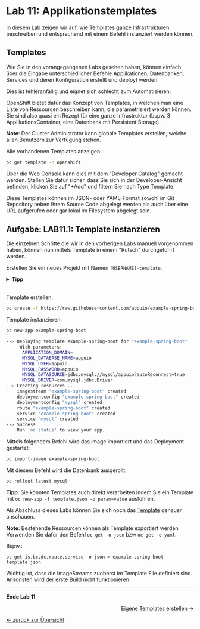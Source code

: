 # Lab 11: Applikationstemplates

In diesem Lab zeigen wir auf, wie Templates ganze Infrastrukturen beschreiben und entsprechend mit einem Befehl instanziert werden können.

## Templates

Wie Sie in den vorangegangenen Labs gesehen haben, können einfach über die Eingabe unterschiedlicher Befehle Applikationen, Datenbanken, Services und deren Konfiguration erstellt und deployt werden.

Dies ist fehleranfällig und eignet sich schlecht zum Automatisieren.

OpenShift bietet dafür das Konzept von Templates, in welchen man eine Liste von Ressourcen beschreiben kann, die parametrisiert werden können.
Sie sind also quasi ein Rezept für eine ganze Infrastruktur (bspw. 3 ApplikationsContainer, eine Datenbank mit Persistent Storage).

__Note__:
Der Cluster Administrator kann globale Templates erstellen, welche allen Benutzern zur Verfügung stehen.

Alle vorhandenen Templates anzeigen:

```bash
oc get template -n openshift
```

Über die Web Console kann dies mit dem "Developer Catalog" gemacht werden. Stellen Sie dafür sicher, dass Sie sich in der Developer-Ansicht befinden, klicken Sie auf "\+Add" und filtern Sie nach Type Template.

Diese Templates können im JSON- oder YAML-Format sowohl im Git Repository neben Ihrem Source Code abgelegt werden als auch über eine URL aufgerufen oder gar lokal im Filesystem abgelegt sein.

## Aufgabe: LAB11.1: Template instanzieren

Die einzelnen Schritte die wir in den vorherigen Labs manuell vorgenommen haben, können nun mittels Template in einem "Rutsch" durchgeführt werden.

Erstellen Sie ein neues Projekt mit Namen `[USERNAME]-template`.

<details><summary><b>Tipp</b></summary>oc new-project [USERNAME]-template</details><br/>

Template erstellen:

```bash
oc create -f https://raw.githubusercontent.com/appuio/example-spring-boot-helloworld/master/example-spring-boot-template.json
```

Template instanzieren:

```bash
oc new-app example-spring-boot

--> Deploying template example-spring-boot for "example-spring-boot"
     With parameters:
      APPLICATION_DOMAIN=
      MYSQL_DATABASE_NAME=appuio
      MYSQL_USER=appuio
      MYSQL_PASSWORD=appuio
      MYSQL_DATASOURCE=jdbc:mysql://mysql/appuio?autoReconnect=true
      MYSQL_DRIVER=com.mysql.jdbc.Driver
--> Creating resources ...
    imagestream "example-spring-boot" created
    deploymentconfig "example-spring-boot" created
    deploymentconfig "mysql" created
    route "example-spring-boot" created
    service "example-spring-boot" created
    service "mysql" created
--> Success
    Run 'oc status' to view your app.

```

Mittels folgendem Befehl wird das image importiert und das Deployment gestartet:

```bash
oc import-image example-spring-boot
```

Mit diesem Befehl wird die Datenbank ausgerollt:

```
oc rollout latest mysql
```

__Tipp__:
Sie könnten Templates auch direkt verarbeiten indem Sie ein Template mit `oc new-app -f template.json -p param=value` ausführen.

Als Abschluss dieses Labs können Sie sich noch das [Template](https://github.com/appuio/example-spring-boot-helloworld/blob/master/example-spring-boot-template.json) genauer anschauen.

__Note__:
Bestehende Ressourcen können als Template exportiert werden
Verwenden Sie dafür den Befehl `oc get -o json` bzw `oc get -o yaml`.

Bspw.:

```
oc get is,bc,dc,route,service -o json > example-spring-boot-template.json
```

Wichtig ist, dass die ImageStreams zuoberst im Template File definiert sind.
Ansonsten wird der erste Build nicht funktionieren.

---

__Ende Lab 11__

<p width="100px" align="right"><a href="12_template_creation.md">Eigene Templates erstellen →</a></p>

[← zurück zur Übersicht](../README.md)
